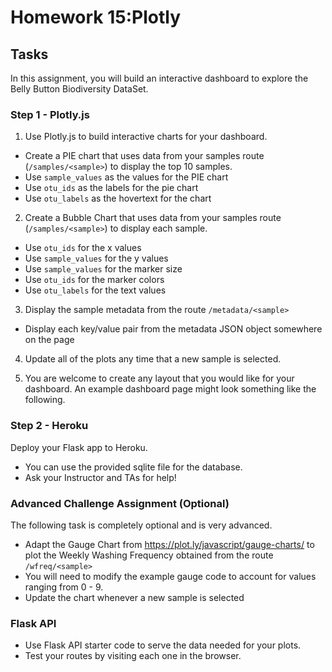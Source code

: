 # Homework 15:Plotly

## Tasks

In this assignment, you will build an interactive dashboard to explore the Belly Button Biodiversity DataSet.

### Step 1 - Plotly.js

1. Use Plotly.js to build interactive charts for your dashboard.
- Create a PIE chart that uses data from your samples route (```/samples/<sample>```) to display the top 10 samples.
- Use ```sample_values``` as the values for the PIE chart
- Use ```otu_ids``` as the labels for the pie chart
- Use ```otu_labels``` as the hovertext for the chart

2. Create a Bubble Chart that uses data from your samples route (```/samples/<sample>```) to display each sample.
- Use ```otu_ids``` for the x values
- Use ```sample_values``` for the y values
- Use ```sample_values``` for the marker size
- Use ```otu_ids``` for the marker colors
- Use ```otu_labels``` for the text values

3. Display the sample metadata from the route ```/metadata/<sample>```
- Display each key/value pair from the metadata JSON object somewhere on the page

4. Update all of the plots any time that a new sample is selected.

5. You are welcome to create any layout that you would like for your dashboard. An example dashboard page might look something like the following.


### Step 2 - Heroku

Deploy your Flask app to Heroku.
- You can use the provided sqlite file for the database.
- Ask your Instructor and TAs for help!


### Advanced Challenge Assignment (Optional)

The following task is completely optional and is very advanced.

- Adapt the Gauge Chart from https://plot.ly/javascript/gauge-charts/ to plot the Weekly Washing Frequency obtained from the route ```/wfreq/<sample>```
- You will need to modify the example gauge code to account for values ranging from 0 - 9.
- Update the chart whenever a new sample is selected


### Flask API
- Use Flask API starter code to serve the data needed for your plots.
- Test your routes by visiting each one in the browser.
